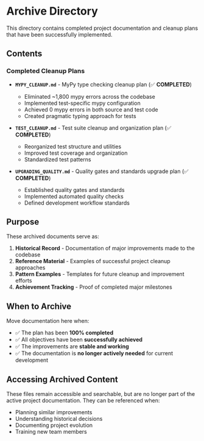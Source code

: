 # Archive Directory

This directory contains completed project documentation and cleanup plans that have been successfully implemented.

## Contents

### Completed Cleanup Plans
- **`MYPY_CLEANUP.md`** - MyPy type checking cleanup plan (✅ **COMPLETED**)
  - Eliminated ~1,800 mypy errors across the codebase
  - Implemented test-specific mypy configuration
  - Achieved 0 mypy errors in both source and test code
  - Created pragmatic typing approach for tests

- **`TEST_CLEANUP.md`** - Test suite cleanup and organization plan (✅ **COMPLETED**)
  - Reorganized test structure and utilities
  - Improved test coverage and organization
  - Standardized test patterns

- **`UPGRADING_QUALITY.md`** - Quality gates and standards upgrade plan (✅ **COMPLETED**)
  - Established quality gates and standards
  - Implemented automated quality checks
  - Defined development workflow standards

## Purpose

These archived documents serve as:
1. **Historical Record** - Documentation of major improvements made to the codebase
2. **Reference Material** - Examples of successful project cleanup approaches
3. **Pattern Examples** - Templates for future cleanup and improvement efforts
4. **Achievement Tracking** - Proof of completed major milestones

## When to Archive

Move documentation here when:
- ✅ The plan has been **100% completed**
- ✅ All objectives have been **successfully achieved**
- ✅ The improvements are **stable and working**
- ✅ The documentation is **no longer actively needed** for current development

## Accessing Archived Content

These files remain accessible and searchable, but are no longer part of the active project documentation. They can be referenced when:
- Planning similar improvements
- Understanding historical decisions
- Documenting project evolution
- Training new team members
